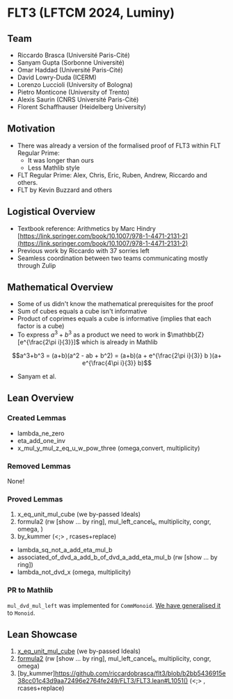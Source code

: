 # FLT3 (LFTCM 2024, Luminy)

## Team

- Riccardo Brasca (Université Paris-Cité)
- Sanyam Gupta (Sorbonne Université)
- Omar Haddad (Université Paris-Cité)
- David Lowry-Duda (ICERM)
- Lorenzo Luccioli (University of Bologna)
- Pietro Monticone (University of Trento)
- Alexis Saurin (CNRS Université Paris-Cité)
- Florent Schaffhauser (Heidelberg University)

## Motivation

- There was already a version of the formalised proof of FLT3 within FLT Regular Prime:
  - It was longer than ours
  - Less Mathlib style
- FLT Regular Prime: Alex, Chris, Eric, Ruben, Andrew, Riccardo and others.
- FLT by Kevin Buzzard and others

## Logistical Overview

- Textbook reference: Arithmetics by Marc Hindry [https://link.springer.com/book/10.1007/978-1-4471-2131-2](https://link.springer.com/book/10.1007/978-1-4471-2131-2)
- Previous work by Riccardo with 37 sorries left
- Seamless coordination between two teams communicating mostly through Zulip

## Mathematical Overview

- Some of us didn't know the mathematical prerequisites for the proof
- Sum of cubes equals a cube isn't informative
- Product of coprimes equals a cube is informative (implies that each factor is a cube)
- To express $a^3 + b^3$ as a product we need to work in $\mathbb{Z}[e^{\frac{2\pi i}{3}}]$ which is already in Mathlib

$$a^3+b^3 = (a+b)(a^2 - ab + b^2)
          = (a+b)(a + e^{\frac{2\pi i}{3}} b )(a+ e^{\frac{4\pi i}{3}} b)$$

- Sanyam et al.

## Lean Overview

### Created Lemmas

- lambda_ne_zero
- eta_add_one_inv
- x_mul_y_mul_z_eq_u_w_pow_three (omega,convert, multiplicity)

### Removed Lemmas

None!

### Proved Lemmas

1. x_eq_unit_mul_cube (we by-passed Ideals)
2. formula2 (rw [show ... by ring], mul_left_cancel₀, multiplicity, congr, omega, )
3. by_kummer (<;> , rcases+replace)

- lambda_sq_not_a_add_eta_mul_b
- associated_of_dvd_a_add_b_of_dvd_a_add_eta_mul_b (rw [show ... by ring])
- lambda_not_dvd_x (omega, multiplicity)

### PR to Mathlib

`mul_dvd_mul_left` was implemented for `CommMonoid`. [We have generalised it](https://github.com/leanprover-community/mathlib4/pull/11695#event-12255417495) to `Monoid`.

## Lean Showcase

1. [x_eq_unit_mul_cube](https://github.com/riccardobrasca/flt3/blob/b2bb5436915e38cc01c43d9aa72496e2764fe249/FLT3/FLT3.lean#L794) (we by-passed Ideals)
2. [formula2](https://github.com/riccardobrasca/flt3/blob/b2bb5436915e38cc01c43d9aa72496e2764fe249/FLT3/FLT3.lean#L989) (rw [show ... by ring], mul_left_cancel₀, multiplicity, congr, omega)
3. [by_kummer]https://github.com/riccardobrasca/flt3/blob/b2bb5436915e38cc01c43d9aa72496e2764fe249/FLT3/FLT3.lean#L1051() (<;> , rcases+replace)
